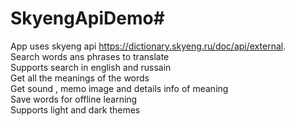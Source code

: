 # SkyengApiDemo#
App uses skyeng api https://dictionary.skyeng.ru/doc/api/external. \
Search words ans phrases to translate\
Supports search in english and russain\
Get all the meanings of the words\
Get sound , memo image and details info of meaning\
Save words for offline learning\
Supports light and dark themes



